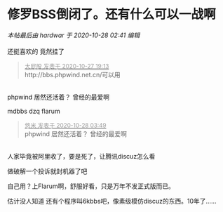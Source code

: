 # 修罗BSS倒闭了。还有什么可以一战啊


<i class="pstatus"> 本帖最后由 hardwar 于 2020-10-28 02:41 编辑 </i><br />
<br />
<img src="static/image/smiley/yct/022.gif" smilieid="42" border="0" alt="" />还挺喜欢的 竟然挂了

<div class="quote"><blockquote><font size="2"><a href="https://www.hostloc.com/forum.php?mod=redirect&amp;goto=findpost&amp;pid=9360651&amp;ptid=759105" target="_blank"><font color="#999999">大屁股 发表于 2020-10-27 19:13</font></a></font><br />
http://bbs.phpwind.net.cn/可以用</blockquote></div><br />
phpwind 居然还活着？ 曾经的最爱啊

mdbbs dzq flarum

<div class="quote"><blockquote><font size="2"><a href="https://www.hostloc.com/forum.php?mod=redirect&amp;goto=findpost&amp;pid=9362177&amp;ptid=759105" target="_blank"><font color="#999999">悠米 发表于 2020-10-28 03:49</font></a></font><br />
phpwind 居然还活着？ 曾经的最爱啊</blockquote></div><br />
人家毕竟被阿里收了，要是死了，让腾讯discuz怎么看

做破解一个投诉就封机器了吧

自己用？上Flarum啊，舒服好看，只是万年不发正式版而已。<img id="aimg_hNn2F" onclick="zoom(this, this.src, 0, 0, 0)" class="zoom" src="https://cdn.jsdelivr.net/gh/hishis/forum-master/public/images/patch.gif" onmouseover="img_onmouseoverfunc(this)" onload="thumbImg(this)" border="0" alt="" />

估计没人知道 还有个程序叫6kbbs吧，像素级模仿discuz的东西。10年了......
